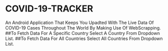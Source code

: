 # COVID-19-TRACKER
 An Android Application That Keeps You Upadted With The Live Data Of COVID-19 Cases Throughout The World By Making Use Of WebScrapping.
##To Fetch Data For A Specific Country Select A Country From Dropdown List. 
##To Fetch Data For All Countries Select All Countries From Dropdown List.
